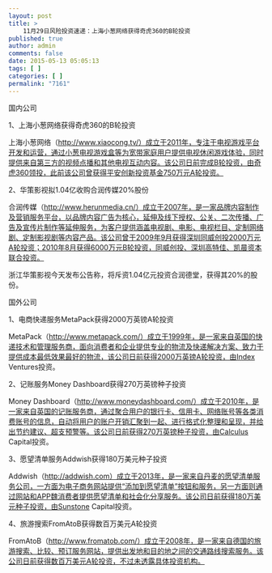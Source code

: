 ```yaml
---
layout: post
title: >
    11月29日风险投资速递：上海小葱网络获得奇虎360的B轮投资
published: true
author: admin
comments: false
date: 2015-05-13 05:05:13
tags: [ ]
categories: [ ]
permalink: "7161"
---
```



国内公司

1、上海小葱网络获得奇虎360的B轮投资

上海小葱网络（http://www.xiaocong.tv/）成立于2011年，专注于电视游戏平台开发和运营，通过小葱电视游戏盒等为宽带家庭用户提供电视休闲游戏体验，同时提供来自第三方的视频点播和其他电视互动内容。该公司日前完成B轮投资，由奇虎360领投，此前该公司曾获得平安创新投资基金750万元A轮投资。

2、华策影视拟1.04亿收购合润传媒20%股份

合润传媒（http://www.herunmedia.cn/）成立于2007年，是一家品牌内容制作及营销服务平台，以品牌内容广告为核心，延伸及线下授权、公关、二次传播、广告及宣传片制作等延伸服务，为客户提供涵盖电视剧、电影、电视栏目、定制网络剧、定制影视剧等内容产品。该公司曾于2009年9月获得深圳同威创投2000万元A轮投资；2010年8月获得6000万元B轮投资，同威创投、深圳高特佳、凯晨资本联合投资。

浙江华策影视今天发布公告称，将斥资1.04亿元投资合润德堂，获得其20%的股份。

国外公司

1、电商快递服务MetaPack获得2000万英镑A轮投资

MetaPack（http://www.metapack.com/）成立于1999年，是一家来自英国的快递技术和管理服务商，面向消费者和企业提供专业的物流及快递解决方案、致力于提供成本最低效果最好的物流，该公司日前获得2000万英镑A轮投资，由Index Ventures投资。

2、记账服务Money Dashboard获得270万英镑种子投资

Money Dashboard（http://www.moneydashboard.com/）成立于2010年，是一家来自英国的记账服务商，通过聚合用户的银行卡、信用卡、网络账号等各类消费账号的信息，自动将用户的账户开销汇聚到一起、进行格式化整理和呈现，并给出节约建议、超支预警等。该公司日前获得270万英镑种子投资，由Calculus Capital投资。

3、愿望清单服务Addwish获得180万美元种子投资

Addwish（http://addwish.com）成立于2013年，是一家来自丹麦的愿望清单服务公司，一方面为电子商务网站提供“添加到愿望清单”按钮和服务，另一方面则通过网站和APP魏消费者提供愿望清单和社会化分享服务。该公司日前获得180万美元种子投资，由Sunstone Capital投资。

4、旅游搜索FromAtoB获得数百万美元A轮投资

FromAtoB（http://www.fromatob.com/）成立于2008年，是一家来自德国的旅游搜索、比较、预订服务网站，提供出发地和目的地之间的交通路线搜索服务。该公司日前获得数百万美元A轮投资，不过未透露具体投资机构。